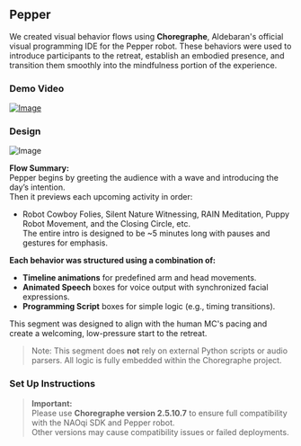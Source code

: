 <!-- README for Mini-Pupper portion of retreat -->
<!-- NOT FINAL, NEEDS TO BE UPDATED -->

## Pepper

We created visual behavior flows using **Choregraphe**, Aldebaran's official visual programming IDE for the Pepper robot. These behaviors were used to introduce participants to the retreat, establish an embodied presence, and transition them smoothly into the mindfulness portion of the experience.

### Demo Video

[![Image](https://github.com/user-attachments/assets/7e4054ba-1306-4098-870b-7194af78a018)](https://drive.google.com/file/d/1aADD2FAXFfMwwHZv9yNaRM3gFjm_T4b8/view?usp=sharing)

### Design

![Image](https://github.com/user-attachments/assets/7ac53606-d26e-4ad6-bb74-faefed2d34bc)

**Flow Summary:**  
Pepper begins by greeting the audience with a wave and introducing the day’s intention.  
Then it previews each upcoming activity in order:
- Robot Cowboy Folies, Silent Nature Witnessing, RAIN Meditation, Puppy Robot Movement, and the Closing Circle, etc.  
The entire intro is designed to be ~5 minutes long with pauses and gestures for emphasis.

**Each behavior was structured using a combination of:**
- **Timeline animations** for predefined arm and head movements.
- **Animated Speech** boxes for voice output with synchronized facial expressions.
- **Programming Script** boxes for simple logic (e.g., timing transitions).

This segment was designed to align with the human MC's pacing and create a welcoming, low-pressure start to the retreat.

> Note: This segment does **not** rely on external Python scripts or audio parsers. All logic is fully embedded within the Choregraphe project.

### Set Up Instructions

> **Important:**  
> Please use **Choregraphe version 2.5.10.7** to ensure full compatibility with the NAOqi SDK and Pepper robot.  
> Other versions may cause compatibility issues or failed deployments.
